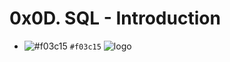 # 0x0D. SQL - Introduction
- ![#f03c15](https://placehold.co/15x15/f03c15/f03c15.png) `#f03c15`
![logo](https://pngimg.com/uploads/mysql/mysql_PNG28.png)
